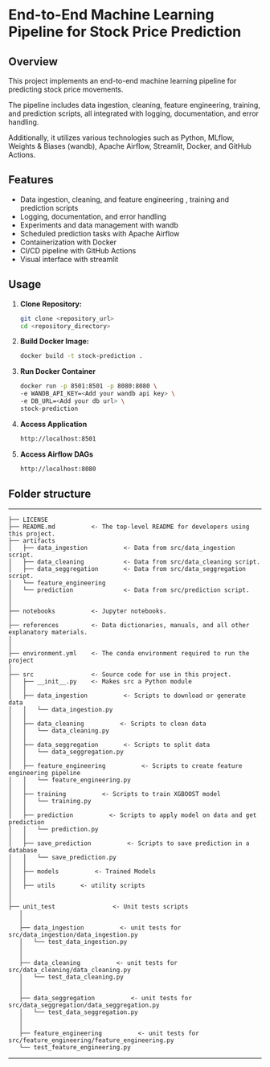 # End-to-End Machine Learning Pipeline for Stock Price Prediction

## Overview
This project implements an end-to-end machine learning pipeline for predicting stock price movements. 

The pipeline includes data ingestion, cleaning, feature engineering, training, and prediction scripts, all integrated with logging, documentation, and error handling.

Additionally, it utilizes various technologies such as Python, MLflow, Weights & Biases (wandb), Apache Airflow, Streamlit, Docker, and GitHub Actions.

## Features
- Data ingestion, cleaning, and feature engineering , training and prediction scripts
- Logging, documentation, and error handling
- Experiments and data management with wandb
- Scheduled prediction tasks with Apache Airflow
- Containerization with Docker
- CI/CD pipeline with GitHub Actions
- Visual interface with streamlit

## Usage
1. **Clone Repository:** 
   ```bash
   git clone <repository_url>
   cd <repository_directory>

2. **Build Docker Image:** 
   ```bash
   docker build -t stock-prediction .

3. **Run Docker Container** 
   ```bash
   docker run -p 8501:8501 -p 8080:8080 \
   -e WANDB_API_KEY=<Add your wandb api key> \
   -e DB_URL=<Add your db url> \
   stock-prediction

4. **Access Application** 
   ```bash
   http://localhost:8501 


5. **Access Airflow DAGs** 
   ```bash
   http://localhost:8080 

## Folder structure
------------

    ├── LICENSE
    ├── README.md          <- The top-level README for developers using this project.
    ├── artifacts
    │   ├── data_ingestion          <- Data from src/data_ingestion script.
    │   ├── data_cleaning           <- Data from src/data_cleaning script.
    │   ├── data_seggregation       <- Data from src/data_seggregation script.
    │   └── feature_engineering     
    │   └── prediction              <- Data from src/prediction script.
    │
    │
    ├── notebooks          <- Jupyter notebooks.
    │
    ├── references         <- Data dictionaries, manuals, and all other explanatory materials.
    │
    │
    ├── environment.yml    <- The conda environment required to run the project
    │
    ├── src                <- Source code for use in this project.
    │   ├── __init__.py    <- Makes src a Python module
    │   │
    │   ├── data_ingestion          <- Scripts to download or generate data
    │   │   └── data_ingestion.py
    │   │
    │   ├── data_cleaning          <- Scripts to clean data
    │   │   └── data_cleaning.py
    │   │
    │   ├── data_seggregation       <- Scripts to split data
    │   │   └── data_seggregation.py
    │   │
    │   ├── feature_engineering          <- Scripts to create feature engineering pipeline
    │   │   └── feature_engineering.py  
    │   │
    │   ├── training          <- Scripts to train XGBOOST model
    │   │   └── training.py  
    │   │
    │   ├── prediction          <- Scripts to apply model on data and get prediction
    │   │   └── prediction.py  
    │   │
    │   ├── save_prediction          <- Scripts to save prediction in a database
    │   │   └── save_prediction.py  
    │   │
    │   ├── models          <- Trained Models
    │   │   
    │   ├── utils       <- utility scripts
    │   
    │   
    ├── unit_test                <- Unit tests scripts
       │
       │
       ├── data_ingestion          <- unit tests for src/data_ingestion/data_ingestion.py
       │   └── test_data_ingestion.py
       │
       │
       ├── data_cleaning          <- unit tests for src/data_cleaning/data_cleaning.py
       │   └── test_data_cleaning.py
       │
       │
       ├── data_seggregation          <- unit tests for src/data_seggregation/data_seggregation.py
       │   └── test_data_seggregation.py
       │
       │
       ├── feature_engineering          <- unit tests for src/feature_engineering/feature_engineering.py
       └── test_feature_engineering.py
   

--------
